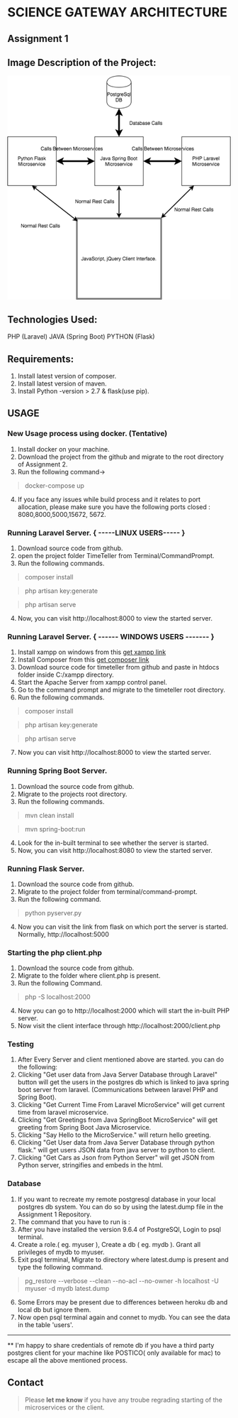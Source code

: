 # SCIENCE GATEWAY ARCHITECTURE

## Assignment 1

## Image Description of the Project:

![alt text](https://github.com/airavata-courses/stephenpaul2727/blob/master/Assignment1/images/scg1.png "Project Image Layout")


## Technologies Used:

PHP (Laravel)
JAVA (Spring Boot)
PYTHON (Flask)

## Requirements:
1. Install latest version of composer.
2. Install latest version of maven.
3. Install Python -version > 2.7 & flask(use pip).


## USAGE

### New Usage process using docker. (Tentative)

1. Install docker on your machine. 
2. Download the project from the github and migrate to the root directory of Assignment 2.
3. Run the following command->
> docker-compose up
4. If you face any issues while build process and it relates to port allocation, please make sure you have the following ports closed : 8080,8000,5000,15672, 5672.

### Running Laravel Server. { -----LINUX USERS----- }

1. Download source code from github.
2. open the project folder TimeTeller from Terminal/CommandPrompt.
3. Run the following commands.
> composer install

> php artisan key:generate

> php artisan serve
4. Now, you can visit http://localhost:8000 to view the started server.

### Running Laravel Server. { ------ WINDOWS USERS ------- }

1. Install xampp on windows from this [get xampp link](https://www.apachefriends.org/download.html)
2. Install Composer from this [get composer link](https://getcomposer.org/download)
3. Download source code for timeteller from github and paste in htdocs folder inside C:/xampp directory.
4. Start the Apache Server from xampp control panel. 
5. Go to the command prompt and migrate to the timeteller root directory.
6. Run the following commands.
> composer install

> php artisan key:generate

>php artisan serve
7. Now you can visit http://localhost:8000 to view the started server.


### Running Spring Boot Server.

1. Download the source code from github.
2. Migrate to the projects root directory.
3. Run the following commands.
> mvn clean install

> mvn spring-boot:run
4. Look for the in-built terminal to see whether the server is started.
5. Now, you can visit http://localhost:8080 to view the started server.

### Running Flask Server.

1. Download the source code from github.
2. Migrate to the project folder from terminal/command-prompt.
3. Run the following command.
> python pyserver.py
4. Now you can visit the link from flask on which port the server is started. Normally, http://localhost:5000

### Starting the php client.php

1. Download the source code from github.
2. Migrate to the folder where client.php is present.
3. Run the following Command.
> php -S localhost:2000
4. Now you can go to http://localhost:2000 which will start the in-built PHP server. 
5. Now visit the client interface through http://localhost:2000/client.php


### Testing

1. After Every Server and client mentioned above are started. you can do the following:
2. Clicking "Get user data from Java Server Database through Laravel" button will get the users in the postgres db which is linked to java spring boot server from laravel. (Communications between laravel PHP and Spring Boot).
3. Clicking "Get Current Time From Laravel MicroService" will get current time from laravel microservice.
4. Clicking "Get Greetings from Java SpringBoot MicroService" will get greeting from Spring Boot Java Microservice.
5. Clicking "Say Hello to the MicroService." will return hello greeting.
6. Clicking "Get User data from Java Server Database through python flask." will get users JSON data from java server to python to client.
7. Clicking "Get Cars as Json from Python Server" will get JSON from Python server, stringifies and embeds in the html.

### Database

1. If you want to recreate my remote postgresql database in your local postgres db system. You can do so by using the latest.dump file in the Assignment 1 Repository.
2. The command that you have to run is :
3. After you have installed the version 9.6.4 of PostgreSQl, Login to psql terminal.
4. Create a role.( eg. myuser ), Create a db ( eg. mydb ). Grant all privileges of mydb to myuser. 
5. Exit psql terminal, Migrate to directory where latest.dump is present and type the following command.
> pg_restore --verbose --clean --no-acl --no-owner -h localhost -U myuser -d mydb latest.dump
6. Some Errors may be present due to differences between heroku db and local db but ignore them.
7. Now open psql terminal again and connet to mydb. You can see the data in the table 'users'.
-------------------------------------------------------------------------------------------------------
** I'm happy to share credentials of remote db if you have a third party postgres client for your machine like POSTICO( only available for mac) to escape all the above mentioned process.

## Contact

> Please **let me know** if you have any troube regrading starting of the microservices or the client.




